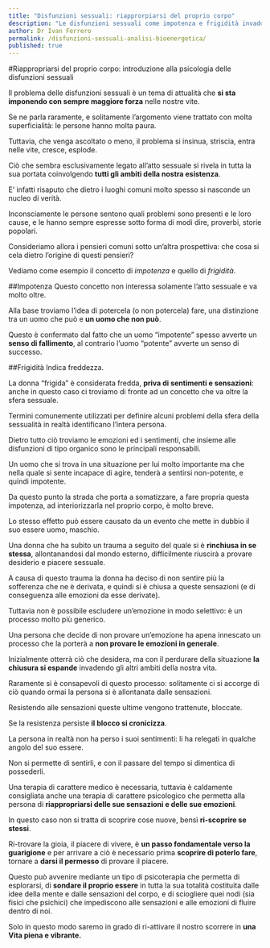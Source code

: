 ```yaml
---
title: "Disfunzioni sessuali: riapprorpiarsi del proprio corpo"
description: "Le disfunzioni sessuali come impotenza e frigidità invadono tutto il nostro Essere. Riappropriarsi del nostro Corpo è il passo fondamentale per riscoprire queste sensazioni a lungo dimenticate"
author: Dr Ivan Ferrero
permalink: /disfunzioni-sessuali-analisi-bioenergetica/
published: true
---
```


#Riappropriarsi del proprio corpo: introduzione alla psicologia delle disfunzioni sessuali

Il problema delle disfunzioni sessuali è un tema di attualità che **si sta imponendo con sempre maggiore forza** nelle nostre vite.

Se ne parla raramente, e solitamente l’argomento viene trattato con molta superficialità: le persone hanno molta paura.

Tuttavia, che venga ascoltato o meno, il problema si insinua, striscia, entra nelle vite, cresce, esplode.

Ciò che sembra esclusivamente legato all’atto sessuale si rivela in tutta la sua portata coinvolgendo **tutti gli ambiti della nostra esistenza**.

E’ infatti risaputo che dietro i luoghi comuni molto spesso si nasconde un nucleo di verità.

Inconsciamente le persone sentono quali problemi sono presenti e le loro cause, e le hanno sempre espresse sotto forma di modi dire, proverbi, storie popolari.

Consideriamo allora i pensieri comuni sotto un’altra prospettiva: che cosa si cela dietro l’origine di questi pensieri?

Vediamo come esempio il concetto di *impotenza* e quello di *frigidità*.

##Impotenza
Questo concetto non interessa solamente l’atto sessuale e va molto oltre.

Alla base troviamo l’idea di potercela (o non potercela) fare, una distinzione tra un uomo che può e **un uomo che non può**.

Questo è confermato dal fatto che un uomo “impotente” spesso avverte un **senso di fallimento**, al contrario l’uomo “potente” avverte un senso di successo.

##Frigidità
Indica freddezza.

La donna “frigida” è considerata fredda, **priva di sentimenti e sensazioni**: anche in questo caso ci troviamo di fronte ad un concetto che va oltre la sfera sessuale.

Termini comunemente utilizzati per definire alcuni problemi della sfera della sessualità in realtà identificano l’intera persona.

Dietro tutto ciò troviamo le emozioni ed i sentimenti, che insieme alle disfunzioni di tipo organico sono le principali responsabili.

Un uomo che si trova in una situazione per lui molto importante ma che nella quale si sente incapace di agire, tenderà a sentirsi non-potente, e quindi impotente.

Da questo punto la strada che porta a somatizzare, a fare propria questa impotenza, ad interiorizzarla nel proprio corpo, è molto breve.

Lo stesso effetto può essere causato da un evento che mette in dubbio il suo essere uomo, maschio.

Una donna che ha subito un trauma a seguito del quale si è **rinchiusa in se stessa**, allontanandosi dal mondo esterno, difficilmente riuscirà a provare desiderio e piacere sessuale.

A causa di questo trauma la donna ha deciso di non sentire più la sofferenza che ne è derivata, e quindi si è chiusa a queste sensazioni (e di conseguenza alle emozioni da esse derivate).

Tuttavia non è possibile escludere un’emozione in modo selettivo: è un processo molto più generico.

Una persona che decide di non provare un’emozione ha apena innescato un processo che la porterà a **non provare le emozioni in generale**.

Inizialmente otterrà ciò che desidera, ma con il perdurare della situazione **la chiusura si espande** invadendo gli altri ambiti della nostra vita.

Raramente si è consapevoli di questo processo: solitamente ci si accorge di ciò quando ormai la persona si è allontanata dalle sensazioni.

Resistendo alle sensazioni queste ultime vengono trattenute, bloccate.

Se la resistenza persiste **il blocco si cronicizza**.

La persona in realtà non ha perso i suoi sentimenti: li ha relegati in qualche angolo del suo essere.

Non si permette di sentirli, e con il passare del tempo si dimentica di possederli.

Una terapia di carattere medico è necessaria, tuttavia è caldamente consigliata anche una terapia di carattere psicologico che permetta alla persona di **riappropriarsi delle sue sensazioni e delle sue emozioni**.

In questo caso non si tratta di scoprire cose nuove, bensì **ri-scoprire se stessi**.

Ri-trovare la gioia, il piacere di vivere, è **un passo fondamentale verso la guarigione** e per arrivare a ciò è necessario prima **scoprire di poterlo fare**, tornare a **darsi il permesso** di provare il piacere.

Questo può avvenire mediante un tipo di psicoterapia che permetta di esplorarsi, di **sondare il proprio essere** in tutta la sua totalità costituita dalle idee della mente e dalle sensazioni del corpo, e di sciogliere quei nodi (sia fisici che psichici) che impediscono alle sensazioni e alle emozioni di fluire dentro di noi.

Solo in questo modo saremo in grado di ri-attivare il nostro scorrere in **una Vita piena e vibrante.**
